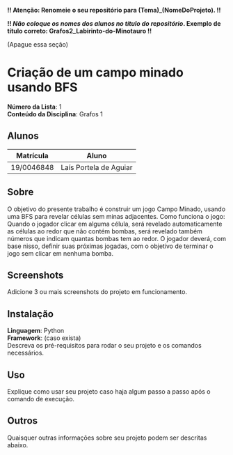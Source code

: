 **!! Atenção: Renomeie o seu repositório para (Tema)_(NomeDoProjeto). !!** 

<!-- Temas:
 - Grafos1
 - Grafos2
 - PD
 - D&C
 - Greed
 - Final  -->
 
 **!! *Não coloque os nomes dos alunos no título do repositório*. Exemplo de título correto: Grafos2_Labirinto-do-Minotauro !!**
 
 (Apague essa seção)

# Criação de um campo minado usando BFS

**Número da Lista**: 1<br>
**Conteúdo da Disciplina**: Grafos 1<br>

## Alunos
|Matrícula | Aluno |
| -- | -- |
| 19/0046848  |  Laís Portela de Aguiar |

## Sobre 
O objetivo do presente trabalho é construir um jogo Campo Minado, usando uma BFS para revelar células sem minas adjacentes.
Como funciona o jogo: Quando o jogador clicar em alguma célula, será revelado automaticamente as células ao redor que não contém bombas, será revelado também números que indicam quantas bombas tem ao redor. O jogador deverá, com base nisso, definir suas próximas jogadas, com o objetivo de terminar o jogo sem clicar em nenhuma bomba. 
## Screenshots
Adicione 3 ou mais screenshots do projeto em funcionamento.

## Instalação 
**Linguagem**: Python<br>
**Framework**: (caso exista)<br>
Descreva os pré-requisitos para rodar o seu projeto e os comandos necessários.

## Uso 
Explique como usar seu projeto caso haja algum passo a passo após o comando de execução.

## Outros 
Quaisquer outras informações sobre seu projeto podem ser descritas abaixo.




